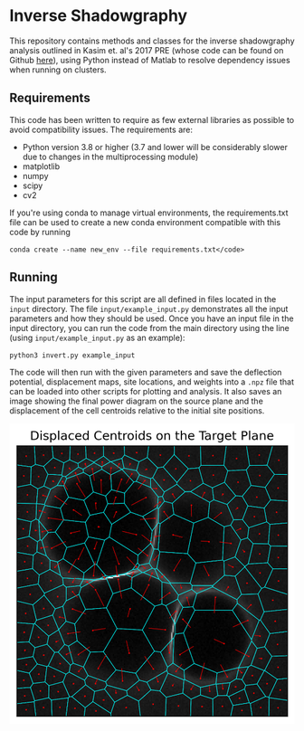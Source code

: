 # Inverse Shadowgraphy

This repository contains methods and classes for the inverse shadowgraphy analysis outlined in Kasim et. al's 2017 PRE (whose code can be found on Github [here](https://github.com/mfkasim1/invert-shadowgraphy)), using Python instead of Matlab to resolve dependency issues when running on clusters.

## Requirements
This code has been written to require as few external libraries as possible to avoid compatibility issues. The requirements are:

- Python version 3.8 or higher (3.7 and lower will be considerably slower due to changes in the multiprocessing module)
- matplotlib
- numpy
- scipy
- cv2

If you're using conda to manage virtual environments, the requirements.txt file can be used to create a new conda environment compatible with this code by running
```
conda create --name new_env --file requirements.txt</code>
```

## Running
The input parameters for this script are all defined in files located in the `input` directory. The file `input/example_input.py` demonstrates all the input parameters and how they should be used. Once you have an input file in the input directory, you can run the code from the main directory using the line (using `input/example_input.py` as an example):
```
python3 invert.py example_input
```
The code will then run with the given parameters and save the deflection potential, displacement maps, site locations, and weights into a `.npz` file that can be loaded into other scripts for plotting and analysis. It also saves an image showing the final power diagram on the source plane and the displacement of the cell centroids relative to the initial site positions.

![Example plot of the site displacement image.](/output/site_displacement_test.png)
